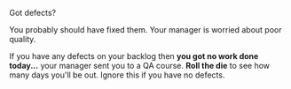 Got defects?

You probably should have fixed them. Your manager is worried about poor quality.

If you have any defects on your backlog then **you got no work done today...** your manager sent you to a QA course. **Roll the die** to see how many days you'll be out. Ignore this if you have no defects.
